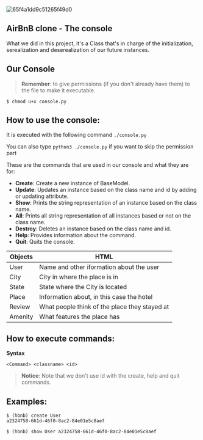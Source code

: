 ![65f4a1dd9c51265f49d0](https://user-images.githubusercontent.com/98336206/177213884-58390904-70c0-42b2-9e90-fdc51163761f.png)
## AirBnB clone - The console
What we did in this project, it's a Class that's in charge of the initialization, serealization and deserealization of our future instances.

## Our Console

> **Remember**: to give permissions (if you don't already have them) to the file to make it executable.

```
$ chmod u+x console.py
```

## How to use the console:

It is executed with the following command `./console.py`

You can also type `python3 ./console.py` if you want to skip the permission part

These are the commands that are used in our console and what they are for:

- **Create**: Create a new instance of BaseModel.
- **Update**: Updates an instance based on the class name and id by adding or updating attribute.
- **Show**: Prints the string representation of an instance based on the class name.
- **All**: Prints all string representation of all instances based or not on the class name.
- **Destroy**: Deletes an instance based on the class name and id.
- **Help**: Provides information about the command.
- **Quit**: Quits the console.


|**Objects**             |HTML|
|-----------|-----------------------------|
|User|      Name and other iformation about the user|
|City|      City in where the place is in|
|State|     State where the City is located|
|Place|     Information about, in this case the hotel|
|Review|    What people think of the place they stayed at|
|Amenity|   What features the place has|


## How to execute commands:

**Syntax**
```
<Command> <classname> <id>
```

> **Notice**: Note that we don't use id with the create, help and quit commands.


## Examples:


```
$ (hbnb) create User
a2324758-661d-46f0-8ac2-84e01e5c8aef
```


```
$ (hbnb) show User a2324758-661d-46f0-8ac2-84e01e5c8aef
```
